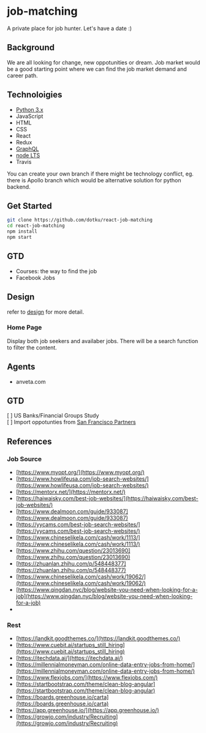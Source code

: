 # job-matching

A private place for job hunter. Let's have a date :)

## Background

We are all looking for change, new oppotunities or dream. Job market would be a
good starting point where we can find the job market demand and career path.

## Technoloigies

- [Python 3.x](https://www.python.org/downloads)
- JavaScript
- HTML
- CSS
- React
- Redux
- [GraphQL](https://graphql.org)
- [node LTS](https://nodejs.org/en)
- Travis

You can create your own branch if there might be technology conflict, eg. there
is Apollo branch which would be alternative solution for python backend.

## Get Started

```bash
git clone https://github.com/dotku/react-job-matching
cd react-job-matching
npm install
npm start
```

## GTD

- Courses: the way to find the job
- Facebook Jobs

## Design

refer to [design](DESIGN.md) for more detail.

### Home Page

Display both job seekers and availaber jobs. There will be a search function to
filter the content.

## Agents

- anveta.com

## GTD

[ ] US Banks/Financial Groups Study  
[ ] Import oppotunties from [San Francisco Partners](https://sfcitypartner.sfgov.org/pages/Events-BS3/partner-request/view-all-requests.aspx)

## References

### Job Source

- [https://www.myopt.org/](https://www.myopt.org/)
- [https://www.howlifeusa.com/job-search-websites/](https://www.howlifeusa.com/job-search-websites/)
- [https://mentorx.net/](https://mentorx.net/)
- [https://haiwaisky.com/best-job-websites/](https://haiwaisky.com/best-job-websites/)
- [https://www.dealmoon.com/guide/933087](https://www.dealmoon.com/guide/933087)
- [https://yycams.com/best-job-search-websites/](https://yycams.com/best-job-search-websites/)
- [https://www.chineselikela.com/cash/work/1113/](https://www.chineselikela.com/cash/work/1113/)
- [https://www.zhihu.com/question/23013690](https://www.zhihu.com/question/23013690)
- [https://zhuanlan.zhihu.com/p/548448377](https://zhuanlan.zhihu.com/p/548448377)
- [https://www.chineselikela.com/cash/work/19062/](https://www.chineselikela.com/cash/work/19062/)
- [https://www.qingdan.nyc/blog/website-you-need-when-looking-for-a-job](https://www.qingdan.nyc/blog/website-you-need-when-looking-for-a-job)
- 

### Rest

- [https://landkit.goodthemes.co/](https://landkit.goodthemes.co/)
- [https://www.cuebit.ai/startups_still_hiring](https://www.cuebit.ai/startups_still_hiring)
- [https://itechdata.ai/](https://itechdata.ai/)
- [https://millennialmoneyman.com/online-data-entry-jobs-from-home/](https://millennialmoneyman.com/online-data-entry-jobs-from-home/)
- [https://www.flexjobs.com/](https://www.flexjobs.com/)
- [https://startbootstrap.com/theme/clean-blog-angular](https://startbootstrap.com/theme/clean-blog-angular)
- [https://boards.greenhouse.io/carta](https://boards.greenhouse.io/carta)
- [https://app.greenhouse.io/](https://app.greenhouse.io/)
- [https://growjo.com/industry/Recruiting](https://growjo.com/industry/Recruiting)
